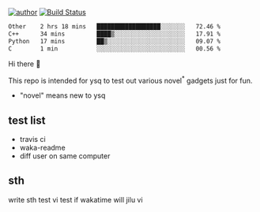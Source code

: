 [![author](https://img.shields.io/badge/author-ysq-green)](https://github.com/Yang-Shiqin)
[![Build Status](https://app.travis-ci.com/Yang-Shiqin/testall.svg?branch=main)](https://app.travis-ci.com/Yang-Shiqin/testall)

<!--START_SECTION:waka-->

```txt
Other    2 hrs 18 mins   ██████████████████░░░░░░░   72.46 %
C++      34 mins         ████▒░░░░░░░░░░░░░░░░░░░░   17.91 %
Python   17 mins         ██▒░░░░░░░░░░░░░░░░░░░░░░   09.07 %
C        1 min           ░░░░░░░░░░░░░░░░░░░░░░░░░   00.56 %
```

<!--END_SECTION:waka-->

Hi there 👋

This repo is intended for ysq to test out various novel<sup>*</sup> gadgets just for fun.

- "novel" means new to ysq

## test list
- travis ci
- waka-readme
- diff user on same computer

## sth
write sth
test vi
test if wakatime will jilu vi

